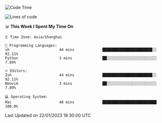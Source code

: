 <!--START_SECTION:waka-->
![Code Time](http://img.shields.io/badge/Code%20Time-1%2C111%20hrs%2033%20mins-blue)

![Lines of code](https://img.shields.io/badge/From%20Hello%20World%20I%27ve%20Written-24%20Thousand%20lines%20of%20code-blue)

📊 **This Week I Spent My Time On** 

```text
⌚︎ Time Zone: Asia/Shanghai

💬 Programming Languages: 
sh                       44 mins             ███████████████████████░░   92.11% 
Python                   3 mins              ██░░░░░░░░░░░░░░░░░░░░░░░   7.89%

🔥 Editors: 
Zsh                      44 mins             ███████████████████████░░   92.11% 
Neovim                   3 mins              ██░░░░░░░░░░░░░░░░░░░░░░░   7.89%

💻 Operating System: 
Mac                      48 mins             █████████████████████████   100.0%

```


 Last Updated on 22/01/2023 18:30:00 UTC
<!--END_SECTION:waka-->
